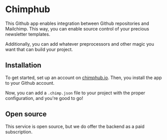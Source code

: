 # Chimphub

This Github app enables integration between Github repositories and Mailchimp. This way, you can enable source control of your precious newsletter templates.

Additionally, you can add whatever preprocessors and other magic you want that can build your project.

## Installation

To get started, set up an account on [chimphub.io](https://chimphub.io). Then, you install the app to your Github account.

Now, you can add a `.chimp.json` file to your project with the proper configuration, and you're good to go!

## Open source

This service is open source, but we do offer the backend as a paid subscription.